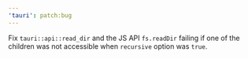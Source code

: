 ```yaml
---
'tauri': patch:bug
---
```


Fix `tauri::api::read_dir` and the JS API `fs.readDir` failing if one of the children was not accessible when `recursive` option was `true`.
